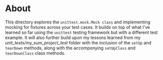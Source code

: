 # About

This directory explores the `unittest.mock.Mock class` and implementing mocking for fixtures across your test cases. It builds on top of what I've learned so far using the `unittest` testing framework but with a different test example. It will also further build upon my lessons learned from my *unit_tests/my_sum_project_test* folder with the inclusion of the `setUp` and `tearDown` methods, along with the accomponying `setUpClass` and `tearDownClass` class methods.